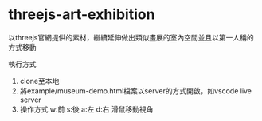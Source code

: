 # threejs-art-exhibition

以threejs官網提供的素材，繼續延伸做出類似畫展的室內空間並且以第一人稱的方式移動

執行方式

1. clone至本地
2. 將example/museum-demo.html檔案以server的方式開啟，如vscode live server
3. 操作方式 
w:前 
s:後 
a:左 
d:右
滑鼠移動視角
